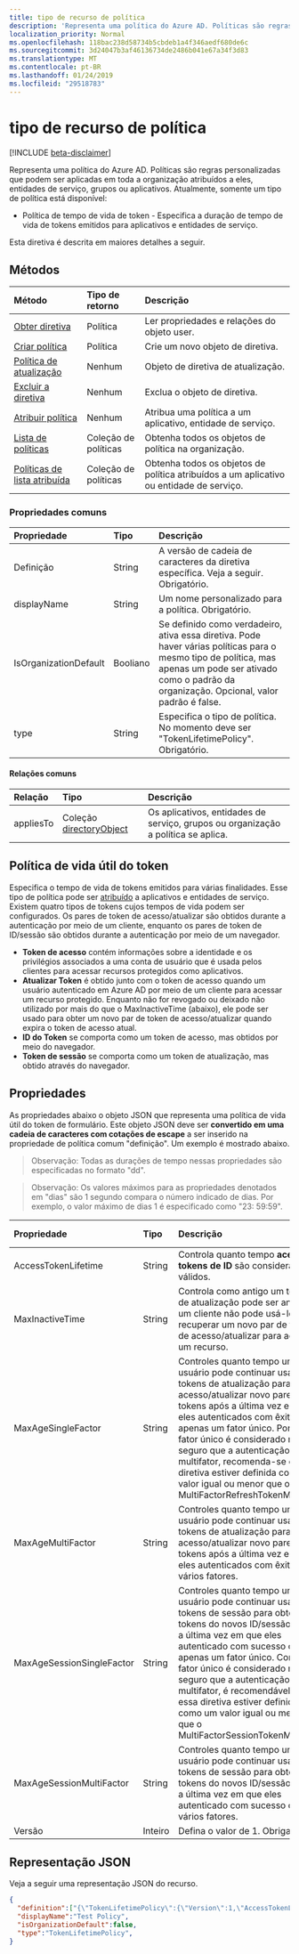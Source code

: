 ```yaml
---
title: tipo de recurso de política
description: 'Representa uma política do Azure AD. Políticas são regras personalizadas que podem ser aplicadas em toda a organização atribuídos a eles, entidades de serviço, grupos ou aplicativos. Atualmente, somente um tipo de política está disponível:'
localization_priority: Normal
ms.openlocfilehash: 118bac238d58734b5cbdeb1a4f346aedf680de6c
ms.sourcegitcommit: 3d24047b3af46136734de2486b041e67a34f3d83
ms.translationtype: MT
ms.contentlocale: pt-BR
ms.lasthandoff: 01/24/2019
ms.locfileid: "29518783"
---
```

# <a name="policy-resource-type"></a>tipo de recurso de política

[!INCLUDE [beta-disclaimer](../../includes/beta-disclaimer.md)]

Representa uma política do Azure AD. Políticas são regras personalizadas que podem ser aplicadas em toda a organização atribuídos a eles, entidades de serviço, grupos ou aplicativos. Atualmente, somente um tipo de política está disponível:

- Política de tempo de vida de token - Especifica a duração de tempo de vida de tokens emitidos para aplicativos e entidades de serviço.

Esta diretiva é descrita em maiores detalhes a seguir.

## <a name="methods"></a>Métodos
| Método       | Tipo de retorno  |Descrição|
|:---------------|:--------|:----------|
| [Obter diretiva](../api/policy-get.md) |Política|Ler propriedades e relações do objeto user.|
|[Criar política](../api/policy-post.md)|Política|Crie um novo objeto de diretiva.|
|[Política de atualização](../api/policy-update.md)|Nenhum|Objeto de diretiva de atualização.|
|[Excluir a diretiva](../api/policy-delete.md)|Nenhum|Exclua o objeto de diretiva.|
|[Atribuir política](../api/policy-assign.md)|Nenhum|Atribua uma política a um aplicativo, entidade de serviço.|
|[Lista de políticas](../api/policy-list.md)|Coleção de políticas|Obtenha todos os objetos de política na organização.|
|[Políticas de lista atribuída](../api/policy-list-assigned.md)|Coleção de políticas|Obtenha todos os objetos de política atribuídos a um aplicativo ou entidade de serviço.|

### <a name="common-properties"></a>Propriedades comuns
| Propriedade     | Tipo   |Descrição|
|:---------------|:--------|:----------|
|Definição|String|A versão de cadeia de caracteres da diretiva específica. Veja a seguir. Obrigatório.|
|displayName|String|Um nome personalizado para a política. Obrigatório.|
|IsOrganizationDefault|Booliano|Se definido como verdadeiro, ativa essa diretiva. Pode haver várias políticas para o mesmo tipo de política, mas apenas um pode ser ativado como o padrão da organização. Opcional, valor padrão é false.|
|type|String|Especifica o tipo de política. No momento deve ser "TokenLifetimePolicy". Obrigatório.|

#### <a name="common-relationships"></a>Relações comuns
|Relação|Tipo|Descrição|
|:-------------|:-----------|:-----------|
|appliesTo|Coleção [directoryObject](../resources/directoryobject.md)|Os aplicativos, entidades de serviço, grupos ou organização a política se aplica.|

## <a name="token-lifetime-policy"></a>Política de vida útil do token
Especifica o tempo de vida de tokens emitidos para várias finalidades. Esse tipo de política pode ser [atribuído](../api/policy-assign.md) a aplicativos e entidades de serviço. Existem quatro tipos de tokens cujos tempos de vida podem ser configurados. Os pares de token de acesso/atualizar são obtidos durante a autenticação por meio de um cliente, enquanto os pares de token de ID/sessão são obtidos durante a autenticação por meio de um navegador.

- **Token de acesso** contém informações sobre a identidade e os privilégios associados a uma conta de usuário que é usada pelos clientes para acessar recursos protegidos como aplicativos.
- **Atualizar Token** é obtido junto com o token de acesso quando um usuário autenticado em Azure AD por meio de um cliente para acessar um recurso protegido. Enquanto não for revogado ou deixado não utilizado por mais do que o MaxInactiveTime (abaixo), ele pode ser usado para obter um novo par de token de acesso/atualizar quando expira o token de acesso atual.
- **ID do Token** se comporta como um token de acesso, mas obtidos por meio do navegador.
- **Token de sessão** se comporta como um token de atualização, mas obtido através do navegador.

## <a name="properties"></a>Propriedades
As propriedades abaixo o objeto JSON que representa uma política de vida útil do token de formulário. Este objeto JSON deve ser **convertido em uma cadeia de caracteres com cotações de escape** a ser inserido na propriedade de política comum "definição". Um exemplo é mostrado abaixo.

>Observação: Todas as durações de tempo nessas propriedades são especificadas no formato "dd".

>Observação: Os valores máximos para as propriedades denotados em "dias" são 1 segundo compara o número indicado de dias. Por exemplo, o valor máximo de dias 1 é especificado como "23: 59:59".

| Propriedade     | Tipo   |Descrição| Valor min | Valor max | Valor padrão|
|:---------------|:--------|:----------|:--------|:--------|:----|
|AccessTokenLifetime|String|Controla quanto tempo **acesso e tokens de ID** são considerados válidos.|10 minutos|1 dia|1 hora|
|MaxInactiveTime|String|Controla como antigo um token de atualização pode ser antes de um cliente não pode usá-lo para recuperar um novo par de token de acesso/atualizar para acessar um recurso.|10 minutos|90 dias|14 dias|
|MaxAgeSingleFactor|String|Controles quanto tempo um usuário pode continuar usando tokens de atualização para obter acesso/atualizar novo pares de tokens após a última vez em que eles autenticados com êxito com apenas um fator único. Porque o fator único é considerado menos seguro que a autenticação multifator, recomenda-se essa diretiva estiver definida como um valor igual ou menor que o MultiFactorRefreshTokenMaxAge.|10 minutos|até revogado|365 dias ou até revogado|
|MaxAgeMultiFactor|String|Controles quanto tempo um usuário pode continuar usando tokens de atualização para obter acesso/atualizar novo pares de tokens após a última vez em que eles autenticados com êxito com vários fatores.|10 minutos|até revogado|365 dias ou até revogado|
|MaxAgeSessionSingleFactor|String|Controles quanto tempo um usuário pode continuar usando tokens de sessão para obter tokens do novos ID/sessão após a última vez em que eles autenticado com sucesso com apenas um fator único. Como o fator único é considerado menos seguro que a autenticação multifator, é recomendável que essa diretiva estiver definida como um valor igual ou menor que o MultiFactorSessionTokenMaxAge|10 minutos|até revogado|365 ou até revogado|
|MaxAgeSessionMultiFactor|String|Controles quanto tempo um usuário pode continuar usando tokens de sessão para obter tokens do novos ID/sessão após a última vez em que eles autenticado com sucesso com vários fatores.|10 minutos|até revogado|365 ou até revogado|
|Versão|Inteiro|Defina o valor de 1. Obrigatório.|Nenhum|Nenhum|Nenhum|

## <a name="json-representation"></a>Representação JSON
Veja a seguir uma representação JSON do recurso.

```json
{
  "definition":["{\"TokenLifetimePolicy\":{\"Version\":1,\"AccessTokenLifetime\":\"8:00:00\",\"MaxInactiveTime\":\"20:00:00\",}}"],
  "displayName":"Test Policy",
  "isOrganizationDefault":false,
  "type":"TokenLifetimePolicy",
}
```
<!--
{
  "type": "#page.annotation",
  "suppressions": [
    "Error: /api-reference/beta/resources/policy.md:\r\n      Exception processing links.\r\n    System.ArgumentException: Link Definition was null. Link text: !INCLUDE [beta-disclaimer](../../includes/beta-disclaimer.md)\r\n      at ApiDoctor.Validation.DocFile.get_LinkDestinations()\r\n      at ApiDoctor.Validation.DocSet.ValidateLinks(Boolean includeWarnings, String[] relativePathForFiles, IssueLogger issues, Boolean requireFilenameCaseMatch, Boolean printOrphanedFiles)"
  ]
}
-->
